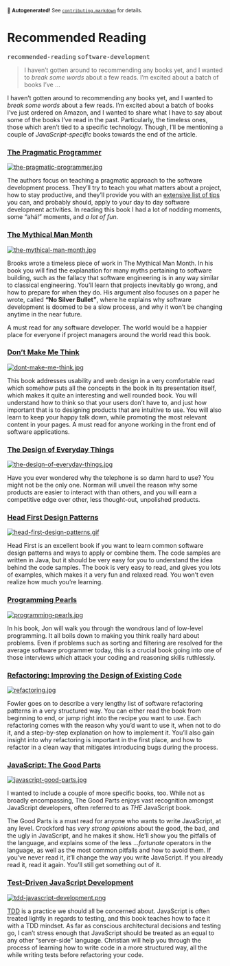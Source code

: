 <sub>&#x1F6A8; <strong>Autogenerated!</strong> See <a href="https://github.com/ponyfoo/articles/tree/master/contributing.markdown"><code>contributing.markdown</code></a> for details.</sub>

<a href="https://ponyfoo.com/articles/recommended-reading"><div></div></a>

<h1>Recommended Reading</h1>

<p><kbd>recommended-reading</kbd> <kbd>software-development</kbd></p>

<blockquote><p>I haven&#x2019;t gotten around to recommending any books yet, and I wanted to <em>break some words</em> about a few reads. I&#x2019;m excited about a batch of books I&#x2019;ve &#x2026;</p></blockquote>

<div><p>I haven&#x2019;t gotten around to recommending any books yet, and I wanted to <em>break some words</em> about a few reads. I&#x2019;m excited about a batch of books I&#x2019;ve just ordered on Amazon, and I wanted to share what I have to say about some of the books I&#x2019;ve read in the past. Particularly, the timeless ones, those which aren&#x2019;t tied to a specific technology. Though, I&#x2019;ll be mentioning a couple of <em>JavaScript-specific</em> books towards the end of the article.</p></div>

<div></div>

<div></div>

<div><h3 id="the-pragmatic-programmer-http-wwwamazoncom-pragmatic-programmer-journeyman-master-dp-020161622x-find-it-in-amazon"><a href="http://www.amazon.com/Pragmatic-Programmer-Journeyman-Master/dp/020161622X" target="_blank" aria-label="Find it in Amazon">The Pragmatic Programmer</a></h3> <p><a href="http://www.amazon.com/Pragmatic-Programmer-Journeyman-Master/dp/020161622X" target="_blank" aria-label="Find it in Amazon"><img alt="the-pragmatic-programmer.jpg" class="" src="https://i.imgur.com/fqvoJkR.jpg"></a></p> <p>The authors focus on teaching a pragmatic approach to the software development process. They&#x2019;ll try to teach you what matters about a project, how to stay productive, and they&#x2019;ll provide you with an <a href="http://www.codinghorror.com/blog/2004/10/a-pragmatic-quick-reference.html" target="_blank" aria-label="A Pragmatic Quick Reference">extensive list of tips</a> you can, and probably should, apply to your day to day software development activities. In reading this book I had a lot of nodding moments, some &#x201C;ah&#xE1;!&#x201D; moments, and <em>a lot of fun</em>.</p> <h3 id="the-mythical-man-month-http-wwwamazoncom-mythical-man-month-software-engineering-anniversary-dp-0201835959-find-it-in-amazon"><a href="http://www.amazon.com/Mythical-Man-Month-Software-Engineering-Anniversary/dp/0201835959" target="_blank" aria-label="Find it in Amazon">The Mythical Man Month</a></h3> <p><a href="http://www.amazon.com/Mythical-Man-Month-Software-Engineering-Anniversary/dp/0201835959" target="_blank" aria-label="Find it in Amazon"><img alt="the-mythical-man-month.jpg" class="" src="https://i.imgur.com/1JmntMT.jpg"></a></p> <p>Brooks wrote a timeless piece of work in The Mythical Man Month. In his book you will find the explanation for many myths pertaining to software building, such as the fallacy that software engineering is in any way similar to classical engineering. You&#x2019;ll learn that projects inevitably go wrong, and how to prepare for when they do. His argument also focuses on a paper he wrote, called <strong>&#x201C;No Silver Bullet&#x201D;</strong>, where he explains why software development is doomed to be a slow process, and why it won&#x2019;t be changing anytime in the near future.</p> <p>A must read for any software developer. The world would be a happier place for everyone if project managers around the world read this book.</p> <h3 id="don-t-make-me-think-http-wwwamazoncom-dont-make-me-think-usability-dp-0321344758-find-it-in-amazon"><a href="http://www.amazon.com/Dont-Make-Me-Think-Usability/dp/0321344758" target="_blank" aria-label="Find it in Amazon">Don&#x2019;t Make Me Think</a></h3> <p><a href="http://www.amazon.com/Dont-Make-Me-Think-Usability/dp/0321344758" target="_blank" aria-label="Find it in Amazon"><img alt="dont-make-me-think.jpg" class="" src="https://i.imgur.com/Rma7rpz.jpg"></a></p> <p>This book addresses usability and web design in a very comfortable read which somehow puts all the concepts in the book in its presentation itself, which makes it quite an interesting and well rounded book. You will understand how to think so that your users don&#x2019;t have to, and just how important that is to designing products that are intuitive to use. You will also learn to keep your happy talk down, while promoting the most relevant content in your pages. A must read for anyone working in the front end of software applications.</p> <h3 id="the-design-of-everyday-things-http-wwwamazoncom-design-everyday-things-revised-expanded-dp-0465050654-find-it-in-amazon"><a href="http://www.amazon.com/Design-Everyday-Things-Revised-Expanded/dp/0465050654" target="_blank" aria-label="Find it in Amazon">The Design of Everyday Things</a></h3> <p><a href="http://www.amazon.com/Design-Everyday-Things-Revised-Expanded/dp/0465050654" target="_blank" aria-label="Find it in Amazon"><img alt="the-design-of-everyday-things.jpg" class="" src="https://i.imgur.com/7JR2rGf.jpg"></a></p> <p>Have you ever wondered why the telephone is so damn hard to use? You might not be the only one. Norman will unveil the reason why some products are easier to interact with than others, and you will earn a competitive edge over other, less thought-out, unpolished products.</p> <h3 id="head-first-design-patterns-http-wwwamazoncom-first-design-patterns-elisabeth-freeman-dp-0596007124-find-it-in-amazon"><a href="http://www.amazon.com/First-Design-Patterns-Elisabeth-Freeman/dp/0596007124" target="_blank" aria-label="Find it in Amazon">Head First Design Patterns</a></h3> <p><a href="http://www.amazon.com/First-Design-Patterns-Elisabeth-Freeman/dp/0596007124" target="_blank" aria-label="Find it in Amazon"><img alt="head-first-design-patterns.gif" class="" src="https://i.imgur.com/DUllqq2.gif"></a></p> <p>Head First is an excellent book if you want to learn common software design patterns and ways to apply or combine them. The code samples are written in Java, but it should be very easy for you to understand the idea behind the code samples. The book is very easy to read, and gives you lots of examples, which makes it a very fun and relaxed read. You won&#x2019;t even realize how much you&#x2019;re learning.</p> <h3 id="programming-pearls-http-wwwamazoncom-programming-pearls-2nd-jon-bentley-dp-0201657880-find-it-in-amazon"><a href="http://www.amazon.com/Programming-Pearls-2nd-Jon-Bentley/dp/0201657880" target="_blank" aria-label="Find it in Amazon">Programming Pearls</a></h3> <p><a href="http://www.amazon.com/Programming-Pearls-2nd-Jon-Bentley/dp/0201657880" target="_blank" aria-label="Find it in Amazon"><img alt="programming-pearls.jpg" class="" src="https://i.imgur.com/ySYp0Zg.jpg"></a></p> <p>In his book, Jon will walk you through the wondrous land of low-level programming. It all boils down to making you think really hard about problems. Even if problems such as sorting and filtering are resolved for the average software programmer today, this is a crucial book going into one of those interviews which attack your coding and reasoning skills ruthlessly.</p> <h3 id="refactoring-improving-the-design-of-existing-code-http-wwwamazoncom-refactoring-improving-design-existing-code-dp-0201485672-find-it-in-amazon"><a href="http://www.amazon.com/Refactoring-Improving-Design-Existing-Code/dp/0201485672" target="_blank" aria-label="Find it in Amazon">Refactoring: Improving the Design of Existing Code</a></h3> <p><a href="http://www.amazon.com/Refactoring-Improving-Design-Existing-Code/dp/0201485672" target="_blank" aria-label="Find it in Amazon"><img alt="refactoring.jpg" class="" src="https://i.imgur.com/RpThZgB.jpg"></a></p> <p>Fowler goes on to describe a very lengthy list of software refactoring patterns in a very structured way. You can either read the book from beginning to end, or jump right into the recipe you want to use. Each refactoring comes with the reason why you&#x2019;d want to use it, when not to do it, and a step-by-step explanation on how to implement it. You&#x2019;ll also gain insight into why refactoring is important in the first place, and how to refactor in a clean way that mitigates introducing bugs during the process.</p> <h3 id="javascript-the-good-parts-http-wwwamazoncom-javascript-good-parts-douglas-crockford-dp-0596517742-find-it-in-amazon"><a href="http://www.amazon.com/JavaScript-Good-Parts-Douglas-Crockford/dp/0596517742" target="_blank" aria-label="Find it in Amazon">JavaScript: The Good Parts</a></h3> <p><a href="http://www.amazon.com/JavaScript-Good-Parts-Douglas-Crockford/dp/0596517742" target="_blank" aria-label="Find it in Amazon"><img alt="javascript-good-parts.jpg" class="" src="https://i.imgur.com/e1bWz3k.jpg"></a></p> <p>I wanted to include a couple of more specific books, too. While not as broadly encompassing, The Good Parts enjoys vast recognition amongst JavaScript developers, often referred to as <em>THE</em> JavaScript book.</p> <p>The Good Parts is a must read for anyone who wants to write JavaScript, at any level. Crockford has <em>very strong opinions</em> about the good, the bad, and the ugly in JavaScript, and he makes it show. He&#x2019;ll show you the pitfalls of the language, and explains some of the less &#x2026;<em>fortunate</em> operators in the language, as well as the most common pitfalls and how to avoid them. If you&#x2019;ve never read it, it&#x2019;ll change the way you write JavaScript. If you already read it, read it again. You&#x2019;ll still get something out of it.</p> <h3 id="test-driven-javascript-development-http-wwwamazoncom-test-driven-javascript-development-developers-library-dp-0321683919-find-it-in-amazon"><a href="http://www.amazon.com/Test-Driven-JavaScript-Development-Developers-Library/dp/0321683919" target="_blank" aria-label="Find it in Amazon">Test-Driven JavaScript Development</a></h3> <p><a href="http://www.amazon.com/Test-Driven-JavaScript-Development-Developers-Library/dp/0321683919" target="_blank" aria-label="Find it in Amazon"><img alt="tdd-javascript-development.png" class="" src="https://i.imgur.com/XjowBJ5.png"></a></p> <p><a href="http://en.wikipedia.org/wiki/Test-driven_development" target="_blank" aria-label="Definition of TDD">TDD</a> is a practice we should all be concerned about. JavaScript is often treated lightly in regards to testing, and this book teaches how to face it with a TDD mindset. As far as conscious architectural decisions and testing go, I can&#x2019;t stress enough that JavaScript should be treated as an equal to any other &#x201C;server-side&#x201D; language. Christian will help you through the process of learning how to write code in a more structured way, all the while writing tests before refactoring your code.</p></div>
